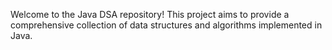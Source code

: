 Welcome to the Java DSA repository! This project aims to provide a comprehensive collection of data structures and algorithms implemented in Java.
